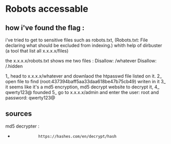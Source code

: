 # Robots accessable

## how i've found the flag :

i've tried to get to sensitive files such as robots.txt, (Robots.txt: File declaring what should be excluded from indexing.) whith help of dirbuster (a tool that list all x.x.x.x/files)

the x.x.x.x/robots.txt shows me two files :
                                    Disallow: /whatever
                                    Disallow: /.hidden

1_ head to x.x.x.x/whatever and downlaod the htpasswd file listed on it.
2_ open file to find (root:437394baff5aa33daa618be47b75cb49) writen in it
3_ it seems like it's a md5 encryption, md5 decrypt website to decrypt it, 
4_ qwerty123@ founded
5_ go to x.x.x.x/admin and enter the user: root and password: qwerty123@


## sources

md5 decrypter :
*                https://hashes.com/en/decrypt/hash